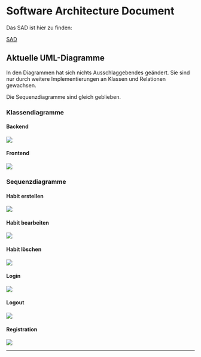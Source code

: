 # Software Architecture Document

Das SAD ist hier zu finden:

[SAD](../sad/sad)

## Aktuelle UML-Diagramme

In den Diagrammen hat sich nichts Ausschlaggebendes geändert. Sie sind nur durch weitere Implementierungen an Klassen und Relationen gewachsen.

Die Sequenzdiagramme sind gleich geblieben.

### Klassendiagramme
#### Backend
![](../sad/class_diagrams/backend.png)
#### Frontend
![](../sad/class_diagrams/frontend.png)

### Sequenzdiagramme
#### Habit erstellen
![](../srs/sequence_diagrams/create_habit.png)
#### Habit bearbeiten
![](../srs/sequence_diagrams/edit_habit.png)
#### Habit löschen
![](../srs/sequence_diagrams/delete_habit.png)
#### Login
![](../srs/sequence_diagrams/login.png)
#### Logout
![](../srs/sequence_diagrams/logout.png)
#### Registration
![](../srs/sequence_diagrams/registration.png)

---

<script src="https://utteranc.es/client.js" repo="Puggingtons/habittrackingblog" issue-term="pathname" theme="github-light" crossorigin="anonymous" async> </script> 